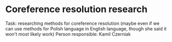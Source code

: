 # Coreference resolution research
Task: researching methods for coreference resolution (maybe even if we can use methods for Polish language in English language, though she said it won't most likely work)
Person responsible: Kamil Czerniak
